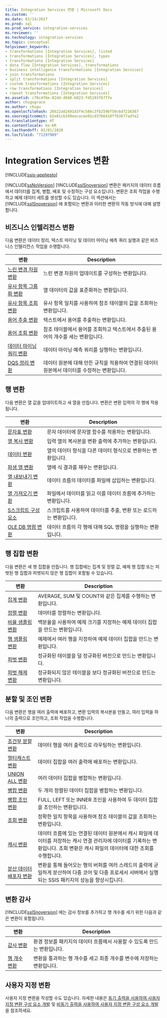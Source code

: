 ```yaml
---
title: Integration Services 변환 | Microsoft Docs
ms.custom: ''
ms.date: 03/14/2017
ms.prod: sql
ms.prod_service: integration-services
ms.reviewer: ''
ms.technology: integration-services
ms.topic: conceptual
helpviewer_keywords:
- transformations [Integration Services], listed
- transformations [Integration Services], types
- transformations [Integration Services]
- data flow [Integration Services], transformations
- business intelligence transformations [Integration Services]
- join transformations
- split transformations [Integration Services]
- custom transformations [Integration Services]
- row transformations [Integration Services]
- rowset transformations [Integration Services]
ms.assetid: c70c4f6e-82dd-4948-b923-fd5193f67f7e
author: chugugrace
ms.author: chugu
ms.openlocfilehash: 26b22a82491d3f4c586c3fb259bf50c6d7216367
ms.sourcegitcommit: b2e81cb349eecacee91cd3766410ffb3677ad7e2
ms.translationtype: HT
ms.contentlocale: ko-KR
ms.lasthandoff: 02/01/2020
ms.locfileid: "71297909"
---
```

# <a name="integration-services-transformations"></a>Integration Services 변환

[!INCLUDE[ssis-appliesto](../../../includes/ssis-appliesto-ssvrpluslinux-asdb-asdw-xxx.md)]


  [!INCLUDE[ssNoVersion](../../../includes/ssnoversion-md.md)] [!INCLUDE[ssISnoversion](../../../includes/ssisnoversion-md.md)] 변환은 패키지의 데이터 흐름에서 데이터를 집계, 병합, 배포 및 수정하는 구성 요소입니다. 변환은 조회 작업을 수행하고 예제 데이터 세트를 생성할 수도 있습니다. 이 섹션에서는 [!INCLUDE[ssISnoversion](../../../includes/ssisnoversion-md.md)] 에 포함되는 변환과 이러한 변환의 작동 방식에 대해 설명합니다.  
  
## <a name="business-intelligence-transformations"></a>비즈니스 인텔리전스 변환  
 다음 변환은 데이터 정리, 텍스트 마이닝 및 데이터 마이닝 예측 쿼리 실행과 같은 비즈니스 인텔리전스 작업을 수행합니다.  
  
|변환|Description|  
|--------------------|-----------------|  
|[느린 변경 차원 변환](../../../integration-services/data-flow/transformations/slowly-changing-dimension-transformation.md)|느린 변경 차원의 업데이트를 구성하는 변환입니다.|  
|[유사 항목 그룹화 변환](../../../integration-services/data-flow/transformations/fuzzy-grouping-transformation.md)|열 데이터의 값을 표준화하는 변환입니다.|  
|[유사 항목 조회 변환](../../../integration-services/data-flow/transformations/fuzzy-lookup-transformation.md)|유사 항목 일치를 사용하여 참조 테이블의 값을 조회하는 변환입니다.|  
|[용어 추출 변환](../../../integration-services/data-flow/transformations/term-extraction-transformation.md)|텍스트에서 용어를 추출하는 변환입니다.|  
|[용어 조회 변환](../../../integration-services/data-flow/transformations/term-lookup-transformation.md)|참조 테이블에서 용어를 조회하고 텍스트에서 추출된 용어의 개수를 세는 변환입니다.|  
|[데이터 마이닝 쿼리 변환](../../../integration-services/data-flow/transformations/data-mining-query-transformation.md)|데이터 마이닝 예측 쿼리를 실행하는 변환입니다.|  
|[DQS 정리 변환](../../../integration-services/data-flow/transformations/dqs-cleansing-transformation.md)|데이터 원본에 대해 만든 규칙을 적용하여 연결된 데이터 원본에서 데이터를 수정하는 변환입니다.|  
  
## <a name="row-transformations"></a>행 변환  
 다음 변환은 열 값을 업데이트하고 새 열을 만듭니다. 변환은 변환 입력의 각 행에 적용됩니다.  
  
|변환|Description|  
|--------------------|-----------------|  
|[문자표 변환](../../../integration-services/data-flow/transformations/character-map-transformation.md)|문자 데이터에 문자열 함수를 적용하는 변환입니다.|  
|[열 복사 변환](../../../integration-services/data-flow/transformations/copy-column-transformation.md)|입력 열의 복사본을 변환 출력에 추가하는 변환입니다.|  
|[데이터 변환](../../../integration-services/data-flow/transformations/data-conversion-transformation.md)|열의 데이터 형식을 다른 데이터 형식으로 변환하는 변환입니다.|  
|[파생 열 변환](../../../integration-services/data-flow/transformations/derived-column-transformation.md)|열에 식 결과를 채우는 변환입니다.|  
|[열 내보내기 변환](../../../integration-services/data-flow/transformations/export-column-transformation.md)|데이터 흐름의 데이터를 파일에 삽입하는 변환입니다.|  
|[열 가져오기 변환](../../../integration-services/data-flow/transformations/import-column-transformation.md)|파일에서 데이터를 읽고 이를 데이터 흐름에 추가하는 변환입니다.|  
|[S스크립트 구성 요소](../../../integration-services/data-flow/transformations/script-component.md)|스크립트를 사용하여 데이터를 추출, 변환 또는 로드하는 변환입니다.|  
|[OLE DB 명령 변환](../../../integration-services/data-flow/transformations/ole-db-command-transformation.md)|데이터 흐름의 각 행에 대해 SQL 명령을 실행하는 변환입니다.|  
  
## <a name="rowset-transformations"></a>행 집합 변환  
 다음 변환은 새 행 집합을 만듭니다. 행 집합에는 집계 및 정렬 값, 예제 행 집합 또는 피벗된 행 집합과 피벗되지 않은 행 집합이 포함될 수 있습니다.  
  
|변환|Description|  
|--------------------|-----------------|  
|[집계 변환](../../../integration-services/data-flow/transformations/aggregate-transformation.md)|AVERAGE, SUM 및 COUNT와 같은 집계를 수행하는 변환입니다.|  
|[정렬 변환](../../../integration-services/data-flow/transformations/sort-transformation.md)|데이터를 정렬하는 변환입니다.|  
|[비율 샘플링 변환](../../../integration-services/data-flow/transformations/percentage-sampling-transformation.md)|백분율을 사용하여 예제 크기를 지정하는 예제 데이터 집합을 만드는 변환입니다.|  
|[행 샘플링 변환](../../../integration-services/data-flow/transformations/row-sampling-transformation.md)|예제에서 여러 행을 지정하여 예제 데이터 집합을 만드는 변환입니다.|  
|[피벗 변환](../../../integration-services/data-flow/transformations/pivot-transformation.md)|정규화된 테이블을 덜 정규화된 버전으로 만드는 변환입니다.|  
|[피벗 해제 변환](../../../integration-services/data-flow/transformations/unpivot-transformation.md)|정규화되지 않은 테이블을 보다 정규화된 버전으로 만드는 변환입니다.|  
  
## <a name="split-and-join-transformations"></a>분할 및 조인 변환  
 다음 변환은 행을 여러 출력에 배포하고, 변환 입력의 복사본을 만들고, 여러 입력을 하나의 출력으로 조인하고, 조회 작업을 수행합니다.  
  
|변환|Description|  
|--------------------|-----------------|  
|[조건부 분할 변환](../../../integration-services/data-flow/transformations/conditional-split-transformation.md)|데이터 행을 여러 출력으로 라우팅하는 변환입니다.|  
|[멀티캐스트 변환](../../../integration-services/data-flow/transformations/multicast-transformation.md)|데이터 집합을 여러 출력에 배포하는 변환입니다.|  
|[UNION ALL 변환](../../../integration-services/data-flow/transformations/union-all-transformation.md)|여러 데이터 집합을 병합하는 변환입니다.|  
|[병합 변환](../../../integration-services/data-flow/transformations/merge-transformation.md)|두 개의 정렬된 데이터 집합을 병합하는 변환입니다.|  
|[병합 조인 변환](../../../integration-services/data-flow/transformations/merge-join-transformation.md)|FULL, LEFT 또는 INNER 조인을 사용하여 두 데이터 집합을 조인하는 변환입니다.|  
|[조회 변환](../../../integration-services/data-flow/transformations/lookup-transformation.md)|정확한 일치 항목을 사용하여 참조 테이블의 값을 조회하는 변환입니다.|  
|[캐시 변환](../../../integration-services/data-flow/transformations/cache-transform.md)|데이터 흐름에 있는 연결된 데이터 원본에서 캐시 파일에 데이터를 저장하는 캐시 연결 관리자에 데이터를 기록하는 변환입니다. 조회 변환은 캐시 파일의 데이터에 대한 조회를 수행합니다.|  
|[분산 데이터 배포자 변환](../../../integration-services/data-flow/transformations/balanced-data-distributor-transformation.md)|변환을 통해 들어오는 행의 버퍼를 여러 스레드의 출력에 균일하게 분산하여 다중 코어 및 다중 프로세서 서버에서 실행되는 SSIS 패키지의 성능을 향상시킵니다.|  
  
## <a name="auditing-transformations"></a>변환 감사  
 [!INCLUDE[ssISnoversion](../../../includes/ssisnoversion-md.md)] 에는 감사 정보를 추가하고 행 개수를 세기 위한 다음과 같은 변환이 포함됩니다.  
  
|변환|Description|  
|--------------------|-----------------|  
|[감사 변환](../../../integration-services/data-flow/transformations/audit-transformation.md)|환경 정보를 패키지의 데이터 흐름에서 사용할 수 있도록 만드는 변환입니다.|  
|[행 개수 변환](../../../integration-services/data-flow/transformations/row-count-transformation.md)|변환을 통과하는 행 개수를 세고 최종 개수를 변수에 저장하는 변환입니다.|  
  
## <a name="custom-transformations"></a>사용자 지정 변환  
 사용자 지정 변환을 작성할 수도 있습니다. 자세한 내용은 [동기 출력을 사용하여 사용자 지정 변환 구성 요소 개발](../../../integration-services/extending-packages-custom-objects-data-flow-types/developing-a-custom-transformation-component-with-synchronous-outputs.md) 및 [비동기 출력을 사용하여 사용자 지정 변환 구성 요소 개발](../../../integration-services/extending-packages-custom-objects-data-flow-types/developing-a-custom-transformation-component-with-asynchronous-outputs.md)을 참조하세요.  
  
  
